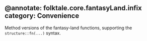 @annotate: folktale.core.fantasyLand.infix
category: Convenience
---
Method versions of the fantasy-land functions, supporting the
`structure::fn(...)` syntax.
